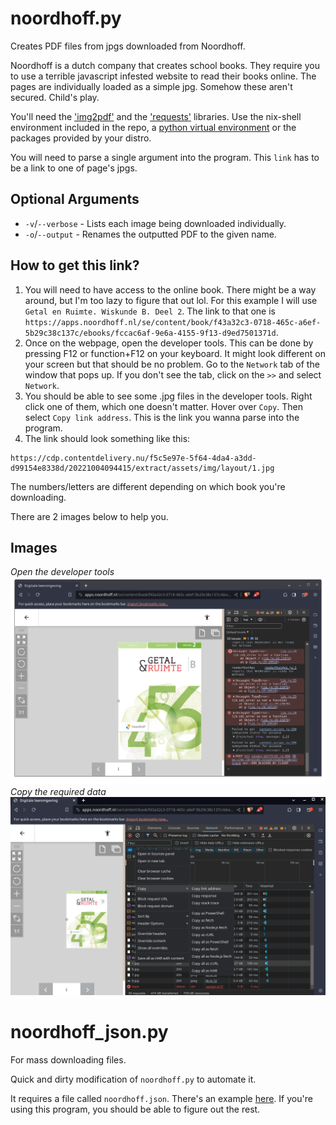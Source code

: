 # noordhoff.py
Creates PDF files from jpgs downloaded from Noordhoff.

Noordhoff is a dutch company that creates school books. They require you to use a terrible javascript infested website to read their books online. The pages are individually loaded as a simple jpg. Somehow these aren't secured. Child's play.

You'll need the ['img2pdf'](https://github.com/josch/img2pdf) and the ['requests'](https://github.com/psf/requests) libraries. Use the nix-shell environment included in the repo, a [python virtual environment](https://docs.python.org/3/library/venv.html) or the packages provided by your distro.

You will need to parse a single argument into the program. This `link` has to be a link to one of page's jpgs.

## Optional Arguments
* `-v`/`--verbose` - Lists each image being downloaded individually.
* `-o`/`--output` - Renames the outputted PDF to the given name.

## How to get this link?
1. You will need to have access to the online book. There might be a way around, but I'm too lazy to figure that out lol.
For this example I will use `Getal en Ruimte. Wiskunde B. Deel 2`. The link to that one is ```https://apps.noordhoff.nl/se/content/book/f43a32c3-0718-465c-a6ef-5b29c38c137c/ebooks/fccac6af-9e6a-4155-9f13-d9ed7501371d```.
2. Once on the webpage, open the developer tools. This can be done by pressing F12 or function+F12 on your keyboard. It might look different on your screen but that should be no problem. Go to the `Network` tab of the window that pops up. If you don't see the tab, click on the `>>` and select `Network`.
3. You should be able to see some .jpg files in the developer tools. Right click one of them, which one doesn't matter. Hover over `Copy`. Then select `Copy link address`. This is the link you wanna parse into the program.
4. The link should look something like this:
```
https://cdp.contentdelivery.nu/f5c5e97e-5f64-4da4-a3dd-d99154e8338d/20221004094415/extract/assets/img/layout/1.jpg
```
The numbers/letters are different depending on which book you're downloading.

There are 2 images below to help you.

## Images
*Open the developer tools*  
![Open the developer tools](help1.png)  
*Copy the required data*  
![Copy the required data](help2.png)

# noordhoff_json.py
For mass downloading files.

Quick and dirty modification of `noordhoff.py` to automate it.

It requires a file called `noordhoff.json`. There's an example [here](noordhoff.json). If you're using this program, you should be able to figure out the rest.
